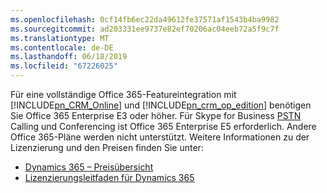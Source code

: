 ```yaml
---
ms.openlocfilehash: 0cf14fb6ec22da49612fe37571af1543b4ba9982
ms.sourcegitcommit: ad203331ee9737e82ef70206ac04eeb72a5f9c7f
ms.translationtype: MT
ms.contentlocale: de-DE
ms.lasthandoff: 06/18/2019
ms.locfileid: "67226025"
---
```

Für eine vollständige Office 365-Featureintegration mit [!INCLUDE[pn_CRM_Online](pn-crm-online.md)] und [!INCLUDE[pn_crm_op_edition](pn-crm-onprem.md)] benötigen Sie Office 365 Enterprise E3 oder höher. Für Skype for Business [PSTN](https://support.office.com/article/What-is-PSTN-calling-3dc773b9-95e0-4448-b2f1-887c54022429) Calling und Conferencing ist Office 365 Enterprise E5 erforderlich. Andere Office 365-Pläne werden nicht unterstützt. Weitere Informationen zu der Lizenzierung und den Preisen finden Sie unter:     

- [Dynamics 365 – Preisübersicht](https://www.microsoft.com/dynamics365/pricing)<br>
- [Lizenzierungsleitfaden für Dynamics 365](https://go.microsoft.com/fwlink/?LinkId=866544)
